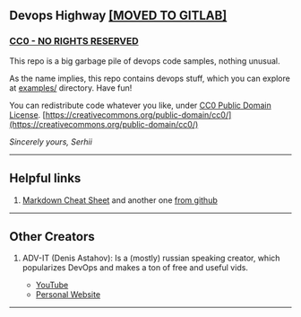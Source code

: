 ## Devops Highway [[MOVED TO GITLAB]](https://gitlab.com/serost-personal/devops-highway)

### [CC0 - NO RIGHTS RESERVED](./LICENSE)

This repo is a big garbage pile of devops code samples, nothing unusual.

As the name implies, this repo contains devops stuff, which you can explore at [examples/](./examples/) directory. Have fun!

You can redistribute code whatever you like, under [CC0 Public Domain License](./LICENSE). [https://creativecommons.org/public-domain/cc0/](https://creativecommons.org/public-domain/cc0/)

_Sincerely yours, Serhii_

---

## Helpful links

1. [Markdown Cheat Sheet](https://www.markdownguide.org/cheat-sheet/) and
   another one [from github](https://github.com/adam-p/markdown-here/wiki/Markdown-Cheatsheet#lists)

---

## Other Creators

1. ADV-IT (Denis Astahov):
   Is a (mostly) russian speaking creator, which popularizes DevOps and makes
   a ton of free and useful vids.

   - [YouTube](https://www.youtube.com/@ADV-IT)
   - [Personal Website](https://astahov.net/)

---
